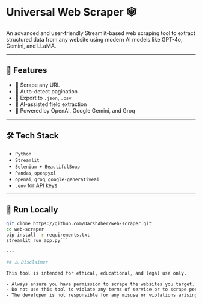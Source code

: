 # Universal Web Scraper 🕸️

An advanced and user-friendly Streamlit-based web scraping tool to extract structured data from any website using modern AI models like GPT-4o, Gemini, and LLaMA.

---

## 🔧 Features

- 🔗 Scrape any URL
- 🧠 Auto-detect pagination
- 📝 Export to `.json`, `.csv`
- 🧠 AI-assisted field extraction
- 🧰 Powered by OpenAI, Google Gemini, and Groq

---

## 🛠️ Tech Stack

- `Python`
- `Streamlit`
- `Selenium + BeautifulSoup`
- `Pandas`, `openpyxl`
- `openai`, `groq`, `google-generativeai`
- `.env` for API keys 

---

## 🚀 Run Locally

```bash
git clone https://github.com/DarshAher/web-scraper.git
cd web-scraper
pip install -r requirements.txt
streamlit run app.py```

---

## ⚠️ Disclaimer

This tool is intended for ethical, educational, and legal use only.

- Always ensure you have permission to scrape the websites you target.
- Do not use this tool to violate any terms of service or to scrape personal/sensitive data.
- The developer is not responsible for any misuse or violations arising from the use of this project.

